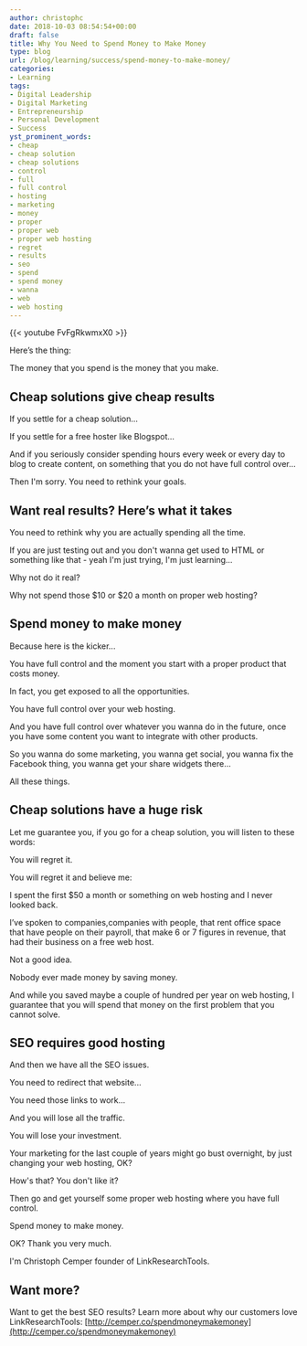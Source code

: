 ```yaml
---
author: christophc
date: 2018-10-03 08:54:54+00:00
draft: false
title: Why You Need to Spend Money to Make Money
type: blog
url: /blog/learning/success/spend-money-to-make-money/
categories:
- Learning
tags:
- Digital Leadership
- Digital Marketing
- Entrepreneurship
- Personal Development
- Success
yst_prominent_words:
- cheap
- cheap solution
- cheap solutions
- control
- full
- full control
- hosting
- marketing
- money
- proper
- proper web
- proper web hosting
- regret
- results
- seo
- spend
- spend money
- wanna
- web
- web hosting
---
```


{{< youtube FvFgRkwmxX0 >}}

Here’s the thing:

The money that you spend is the money that you make.


## Cheap solutions give cheap results


If you settle for a cheap solution...

If you settle for a free hoster like Blogspot...

And if you seriously consider spending hours every week or every day to blog to create content, on something that you do not have full control over...

Then I'm sorry. You need to rethink your goals.


## Want real results? Here’s what it takes


You need to rethink why you are actually spending all the time.

If you are just testing out and you don't wanna get used to HTML or something like that - yeah I'm just trying, I'm just learning...

Why not do it real?

Why not spend those $10 or $20 a month on proper web hosting?


## Spend money to make money


Because here is the kicker...

You have full control and the moment you start with a proper product that costs money.

In fact, you get exposed to all the opportunities.

You have full control over your web hosting.

And you have full control over whatever you wanna do in the future, once you have some content you want to integrate with other products.

So you wanna do some marketing, you wanna get social, you wanna fix the Facebook thing, you wanna get your share widgets there...

All these things.


## Cheap solutions have a huge risk


Let me guarantee you, if you go for a cheap solution, you will listen to these words:

You will regret it.

You will regret it and believe me:

I spent the first $50 a month or something on web hosting and I never looked back.

I’ve spoken to companies,companies with people, that rent office space that have people on their payroll, that make 6 or 7 figures in revenue, that had their business on a free web host.

Not a good idea.

Nobody ever made money by saving money.

And while you saved maybe a couple of hundred per year on web hosting, I guarantee that you will spend that money on the first problem that you cannot solve.


## SEO requires good hosting


And then we have all the SEO issues.

You need to redirect that website...

You need those links to work...

And you will lose all the traffic.

You will lose your investment.

Your marketing for the last couple of years might go bust overnight, by just changing your web hosting, OK?

How's that? You don't like it?

Then go and get yourself some proper web hosting where you have full control.

Spend money to make money.

OK? Thank you very much.

I'm Christoph Cemper founder of LinkResearchTools.


## Want more?


Want to get the best SEO results? Learn more about why our customers love LinkResearchTools: [http://cemper.co/spendmoneymakemoney](http://cemper.co/spendmoneymakemoney)
